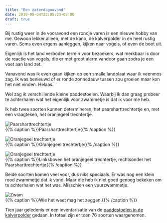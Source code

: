```yaml
---
title: "Een zaterdagoavond"
date: 2019-05-04T22:05:23+02:00
draft: true
---
```


Bij rustig weer in de vooravond een rondje varen is een nieuwe hobby van me. 
Gewoon lekker alleen, met de kano, de kalverpolder in en heel rustig varen. 
Soms even ergens aanleggen, kijken naar vogels, of even de boot uit. 

Eigenlijk is het land verboden terrein voor bezoekers, wat merkbaar is door de 
reactie van vogels, die er met groot alarm vandoor gaan zodra je een voet aan land zet. 

Vanavond was ik even gaan kijken op een smalle landplaat waar ik veenmos zag. 
Ik was benieuwd of er ronde zonnedauw tussen zou groeien maar kon het niet vinden. Helaas.

Wel zag ik verschillende kleine paddestoelen. 
Waarbij ik dan graag probeer te achterhalen wat het eigenlijk voor zwammetje is dat ik voor me heb.

Ik heb twee soorten kunnen determineren, het paarsharttrechtertje en, 
met een vraagteken, het oranjegeel trechtertje. 

![Paarsharttrechtertje](/images/paarsharttrechtertje.jpg)  
{{% caption %}}Paarsharttrechtertje{{% /caption %}}

![Oranjegeel trechtertje](/images/trechtertje.jpg)  
{{% caption %}}Oranjegeel trechtertje{{% /caption %}}

![Oranjegeel trechtertje](/images/onderkant.jpg)  
{{% caption %}}Linksboven het oranjegeel trechtertje, rechtsonder het Paarsharttrechtertje{{% /caption %}}

Beide soorten komen veel voor, dus niks speciaals.
Er was nog een klein rood zwammetje dat ik vond. 
Maar die heb ik niet goed genoeg bekeken om te achterhalen wat het was. Misschien een vuurzwammetje.

![Zwam](/images/onbekende_zwam.jpg)  
{{% caption %}}Wie het weet mag het zeggen.{{% /caption %}}

Tien jaar geledenis er een inventarisatie van de [paddestoelen in de kalverpolder](/blog/paddestoelen-in-de-kalverpolder) gedaan. 
In totaal zijn er toen 76 soorten waargenomen.

